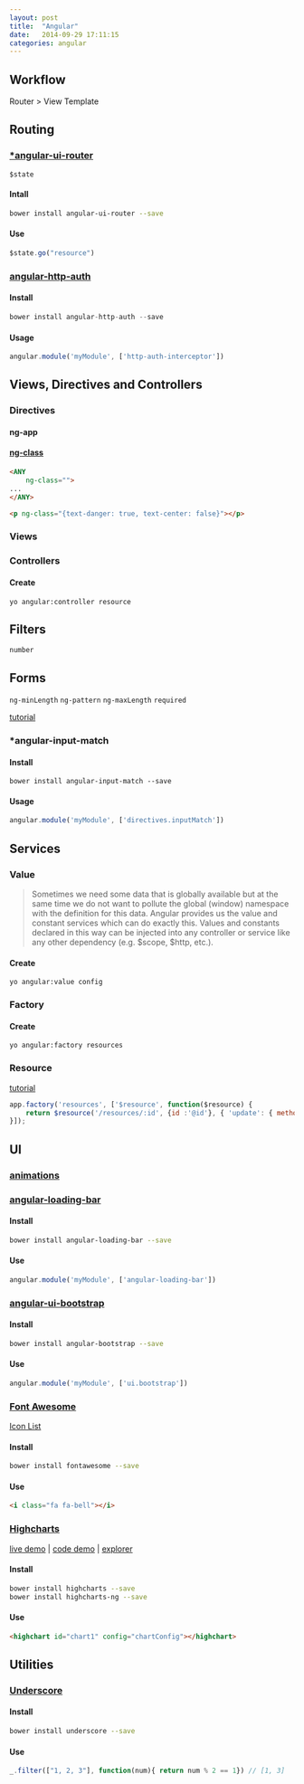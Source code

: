 ```yaml
---
layout: post
title:  "Angular"
date:   2014-09-29 17:11:15
categories: angular
---
```


## Workflow

Router > View Template

## Routing

### [*angular-ui-router](http://angular-ui.github.io/ui-router/site/#/api/ui.router)

`$state`


#### Intall

```sh
bower install angular-ui-router --save
```

#### Use

```js
$state.go("resource")
```

### [angular-http-auth](http://ngmodules.org/modules/http-auth-interceptor)

#### Install

```js
bower install angular-http-auth --save
```

#### Usage

```javascript
angular.module('myModule', ['http-auth-interceptor'])
```

## Views, Directives and Controllers

### Directives  

#### ng-app

#### [ng-class](https://docs.angularjs.org/api/ng/directive/ngClass)

```html
<ANY
	ng-class="">
...
</ANY>

<p ng-class="{text-danger: true, text-center: false}"></p>
```
### Views

### Controllers 

#### Create

```
yo angular:controller resource
```

## Filters


`number`

## Forms 

`ng-minLength` `ng-pattern` `ng-maxLength` `required`

[tutorial](http://scotch.io/tutorials/javascript/angularjs-form-validation)

### *angular-input-match

#### Install

```
bower install angular-input-match --save
```

#### Usage

```javascript
angular.module('myModule', ['directives.inputMatch'])
```

## Services

### Value

> Sometimes we need some data that is globally available but at the same time we do not want to pollute the global (window) namespace with the definition for this data. Angular provides us the value and constant services which can do exactly this. Values and constants declared in this way can be injected into any controller or service like any other dependency (e.g. $scope, $http, etc.).

#### Create 

```
yo angular:value config 
```

### Factory

#### Create 

```
yo angular:factory resources
```

### Resource

[tutorial](http://www.sitepoint.com/creating-crud-app-minutes-angulars-resource/)

```javascript
app.factory('resources', ['$resource', function($resource) {
	return $resource('/resources/:id', {id :'@id'}, { 'update': { method:'PUT' } });
}]);
```

## UI

### [animations](https://docs.angularjs.org/guide/animations)
 
### [angular-loading-bar](http://chieffancypants.github.io/angular-loading-bar/)

#### Install

```sh
bower install angular-loading-bar --save
```

#### Use 

```javascript
angular.module('myModule', ['angular-loading-bar'])
```

### [angular-ui-bootstrap](http://angular-ui.github.io/bootstrap/)

#### Install

```sh
bower install angular-bootstrap --save
```

#### Use 

```js
angular.module('myModule', ['ui.bootstrap'])
```

### [Font Awesome](http://fortawesome.github.io/Font-Awesome/)

[Icon List](http://fortawesome.github.io/Font-Awesome/icons)

#### Install

```sh
bower install fontawesome --save
```

#### Use

```html
<i class="fa fa-bell"></i>
```

### [Highcharts](https://github.com/pablojim/highcharts-ng)

[live demo](http://www.highcharts.com/demo) | [code demo](http://jsfiddle.net/pablojim/Cp73s/) | [explorer](http://pablojim.github.io/highcharts-ng/examples/example.html)

#### Install

```sh
bower install highcharts --save
bower install highcharts-ng --save
```

#### Use

```html
<highchart id="chart1" config="chartConfig"></highchart>
```

## Utilities

### [Underscore](http://underscorejs.org/)

#### Install

```sh
bower install underscore --save
```

#### Use

```js
_.filter(["1, 2, 3"], function(num){ return num % 2 == 1}) // [1, 3]
```
